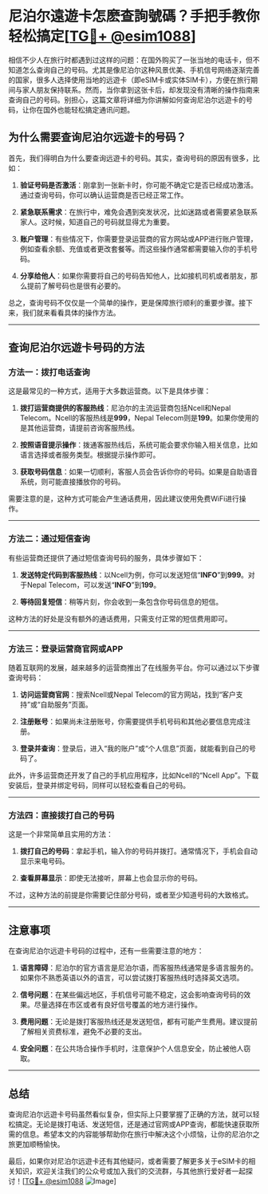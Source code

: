 # 尼泊尔遠遊卡怎麽查詢號碼？手把手教你轻松搞定[[TG💪+ @esim1088](https://t.me/s/esim1088)]

相信不少人在旅行时都遇到过这样的问题：在国外购买了一张当地的电话卡，但不知道怎么查询自己的号码。尤其是像尼泊尔这种风景优美、手机信号网络逐渐完善的国家，很多人选择使用当地的远遊卡（即eSIM卡或实体SIM卡），方便在旅行期间与家人朋友保持联系。然而，当你拿到这张卡后，却发现没有清晰的操作指南来查询自己的号码。别担心，这篇文章将详细为你讲解如何查询尼泊尔远遊卡的号码，让你在国外也能轻松搞定通讯问题。

## 为什么需要查询尼泊尔远遊卡的号码？

首先，我们得明白为什么要查询远遊卡的号码。其实，查询号码的原因有很多，比如：

1. **验证号码是否激活**：刚拿到一张新卡时，你可能不确定它是否已经成功激活。通过查询号码，你可以确认运营商是否已经正常工作。
   
2. **紧急联系需求**：在旅行中，难免会遇到突发状况，比如迷路或者需要紧急联系家人。这时候，知道自己的号码就显得尤为重要。

3. **账户管理**：有些情况下，你需要登录运营商的官方网站或APP进行账户管理，例如查看余额、充值或者更改套餐等。而这些操作通常都需要输入你的手机号码。

4. **分享给他人**：如果你需要将自己的号码告知他人，比如接机司机或者朋友，那么提前了解号码也是很有必要的。

总之，查询号码不仅仅是一个简单的操作，更是保障旅行顺利的重要步骤。接下来，我们就来看看具体的操作方法。

---

## 查询尼泊尔远遊卡号码的方法

### 方法一：拨打电话查询

这是最常见的一种方式，适用于大多数运营商。以下是具体步骤：

1. **拨打运营商提供的客服热线**：尼泊尔的主流运营商包括Ncell和Nepal Telecom。Ncell的客服热线是**999**，Nepal Telecom则是**199**。如果你使用的是其他运营商，请提前咨询客服热线。

2. **按照语音提示操作**：拨通客服热线后，系统可能会要求你输入相关信息，比如语言选择或者服务类型。根据提示操作即可。

3. **获取号码信息**：如果一切顺利，客服人员会告诉你你的号码。如果是自助语音系统，则可能直接播放你的号码。

需要注意的是，这种方式可能会产生通话费用，因此建议使用免费WiFi进行操作。

---

### 方法二：通过短信查询

有些运营商还提供了通过短信查询号码的服务，具体步骤如下：

1. **发送特定代码到客服热线**：以Ncell为例，你可以发送短信“**INFO**”到**999**。对于Nepal Telecom，可以发送“**INFO**”到**199**。

2. **等待回复短信**：稍等片刻，你会收到一条包含你号码信息的短信。

这种方法的好处是没有额外的通话费用，只需支付正常的短信费用即可。

---

### 方法三：登录运营商官网或APP

随着互联网的发展，越来越多的运营商推出了在线服务平台。你可以通过以下步骤查询号码：

1. **访问运营商官网**：搜索Ncell或Nepal Telecom的官方网站，找到“客户支持”或“自助服务”页面。

2. **注册账号**：如果尚未注册账号，你需要提供手机号码和其他必要信息完成注册。

3. **登录并查询**：登录后，进入“我的账户”或“个人信息”页面，就能看到自己的号码了。

此外，许多运营商还开发了自己的手机应用程序，比如Ncell的“Ncell App”。下载安装后，登录并绑定号码，同样可以轻松查看自己的号码。

---

### 方法四：直接拨打自己的号码

这是一个非常简单且实用的方法：

1. **拨打自己的号码**：拿起手机，输入你的号码并拨打。通常情况下，手机会自动显示来电号码。

2. **查看屏幕显示**：即使无法接听，屏幕上也会显示你的号码。

不过，这种方法的前提是你需要记住部分号码，或者至少知道号码的大致格式。

---

## 注意事项

在查询尼泊尔远遊卡号码的过程中，还有一些需要注意的地方：

1. **语言障碍**：尼泊尔的官方语言是尼泊尔语，而客服热线通常是多语言服务的。如果你不熟悉英语以外的语言，可以尝试拨打客服热线时选择英文选项。

2. **信号问题**：在某些偏远地区，手机信号可能不稳定，这会影响查询号码的效果。尽量选择在市区或者有良好信号覆盖的地方进行操作。

3. **费用问题**：无论是拨打客服热线还是发送短信，都有可能产生费用。建议提前了解相关资费标准，避免不必要的支出。

4. **安全问题**：在公共场合操作手机时，注意保护个人信息安全，防止被他人窃取。

---

## 总结

查询尼泊尔远遊卡号码虽然看似复杂，但实际上只要掌握了正确的方法，就可以轻松搞定。无论是拨打电话、发送短信，还是通过官网或APP查询，都能快速获取所需的信息。希望本文的内容能够帮助你在旅行中解决这个小烦恼，让你的尼泊尔之旅更加顺畅愉快。

最后，如果你对尼泊尔远遊卡还有其他疑问，或者需要了解更多关于eSIM卡的相关知识，欢迎关注我们的公众号或加入我们的交流群，与其他旅行爱好者一起探讨！[[TG💪+ @esim1088](https://t.me/s/esim1088) ![Image](https://i.postimg.cc/4NQfJmqS/Snipaste-2025-05-13-00-14-12.png)]